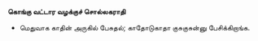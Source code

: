**கொங்கு வட்டார வழக்குச் சொல்லகராதி**
- மெதுவாக காதின் அருகில் பேசுதல்; காதோடுகாதா குசுகுசுன்னு பேசிக்கிறாங்க.

